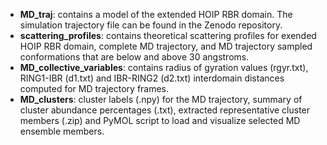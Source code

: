 - **MD_traj**: contains a model of the extended HOIP RBR domain. The simulation trajectory file can be found in the Zenodo repository.
- **scattering_profiles**: contains theoretical scattering profiles for exended HOIP RBR domain, complete MD trajectory, and MD trajectory sampled conformations that are below and above 30 angstroms. 
- **MD_collective_variables**: contains radius of gyration values (rgyr.txt), RING1-IBR (d1.txt) and IBR-RING2 (d2.txt) interdomain distances computed for MD trajectory frames.
- **MD_clusters**: cluster labels (.npy) for the MD trajectory, summary of cluster abundance percentages (.txt), extracted representative cluster members (.zip) and PyMOL script to load and visualize selected MD ensemble members.
